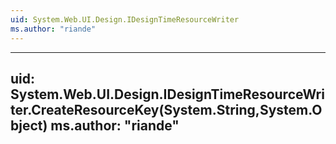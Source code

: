```yaml
---
uid: System.Web.UI.Design.IDesignTimeResourceWriter
ms.author: "riande"
---
```


---
uid: System.Web.UI.Design.IDesignTimeResourceWriter.CreateResourceKey(System.String,System.Object)
ms.author: "riande"
---
